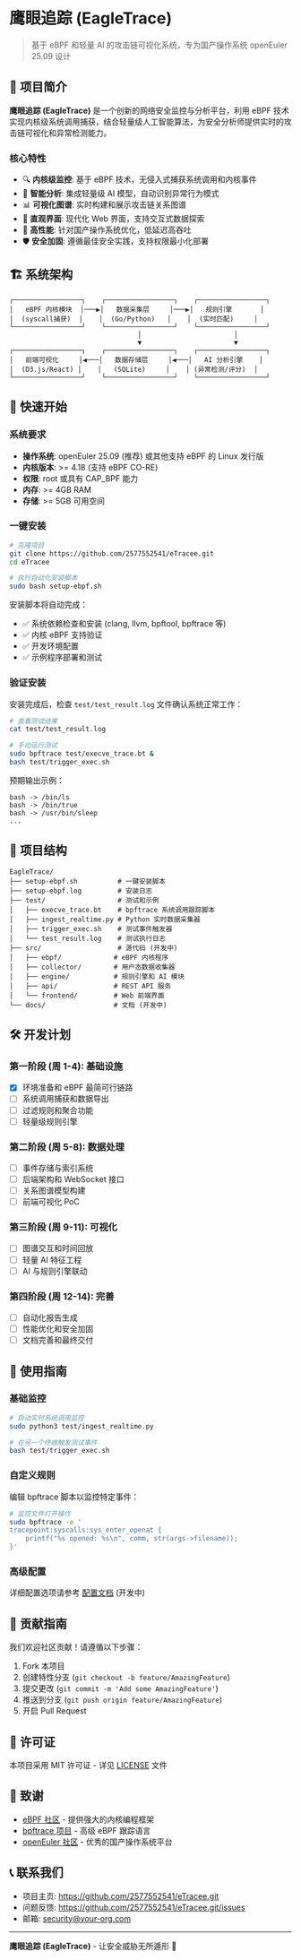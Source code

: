 # 鹰眼追踪 (EagleTrace)

> 基于 eBPF 和轻量 AI 的攻击链可视化系统，专为国产操作系统 openEuler 25.09 设计

## 🎯 项目简介

**鹰眼追踪 (EagleTrace)** 是一个创新的网络安全监控与分析平台，利用 eBPF 技术实现内核级系统调用捕获，结合轻量级人工智能算法，为安全分析师提供实时的攻击链可视化和异常检测能力。

### 核心特性

- 🔍 **内核级监控**: 基于 eBPF 技术，无侵入式捕获系统调用和内核事件
- 🧠 **智能分析**: 集成轻量级 AI 模型，自动识别异常行为模式
- 📊 **可视化图谱**: 实时构建和展示攻击链关系图谱
- 🎨 **直观界面**: 现代化 Web 界面，支持交互式数据探索
- 🚀 **高性能**: 针对国产操作系统优化，低延迟高吞吐
- 🛡️ **安全加固**: 遵循最佳安全实践，支持权限最小化部署

## 🏗️ 系统架构

```
┌─────────────────┐    ┌─────────────────┐    ┌─────────────────┐
│   eBPF 内核模块  │───▶│   数据采集层     │───▶│   规则引擎       │
│  (syscall捕获)  │    │  (Go/Python)   │    │  (实时匹配)     │
└─────────────────┘    └─────────────────┘    └─────────────────┘
                                │                       │
                                ▼                       ▼
┌─────────────────┐    ┌─────────────────┐    ┌─────────────────┐
│   前端可视化     │◀───│   数据存储层     │◀───│   AI 分析引擎    │
│  (D3.js/React) │    │   (SQLite)     │    │ (异常检测/评分)  │
└─────────────────┘    └─────────────────┘    └─────────────────┘
```

## 🚀 快速开始

### 系统要求

- **操作系统**: openEuler 25.09 (推荐) 或其他支持 eBPF 的 Linux 发行版
- **内核版本**: >= 4.18 (支持 eBPF CO-RE)
- **权限**: root 或具有 CAP_BPF 能力
- **内存**: >= 4GB RAM
- **存储**: >= 5GB 可用空间

### 一键安装

```bash
# 克隆项目
git clone https://github.com/2577552541/eTracee.git
cd eTracee

# 执行自动化安装脚本
sudo bash setup-ebpf.sh
```

安装脚本将自动完成：
- ✅ 系统依赖检查和安装 (clang, llvm, bpftool, bpftrace 等)
- ✅ 内核 eBPF 支持验证
- ✅ 开发环境配置
- ✅ 示例程序部署和测试

### 验证安装

安装完成后，检查 `test/test_result.log` 文件确认系统正常工作：

```bash
# 查看测试结果
cat test/test_result.log

# 手动运行测试
sudo bpftrace test/execve_trace.bt &
bash test/trigger_exec.sh
```

预期输出示例：
```
bash -> /bin/ls
bash -> /bin/true
bash -> /usr/bin/sleep
...
```

## 📁 项目结构

```
EagleTrace/
├── setup-ebpf.sh          # 一键安装脚本
├── setup-ebpf.log         # 安装日志
├── test/                  # 测试和示例
│   ├── execve_trace.bt    # bpftrace 系统调用跟踪脚本
│   ├── ingest_realtime.py # Python 实时数据采集器
│   ├── trigger_exec.sh    # 测试事件触发器
│   └── test_result.log    # 测试执行日志
├── src/                   # 源代码 (开发中)
│   ├── ebpf/             # eBPF 内核程序
│   ├── collector/        # 用户态数据收集器
│   ├── engine/           # 规则引擎和 AI 模块
│   ├── api/              # REST API 服务
│   └── frontend/         # Web 前端界面
└── docs/                 # 文档 (开发中)
```

## 🛠️ 开发计划

### 第一阶段 (周 1-4): 基础设施
- [x] 环境准备和 eBPF 最简可行链路
- [ ] 系统调用捕获和数据导出
- [ ] 过滤规则和聚合功能
- [ ] 轻量级规则引擎

### 第二阶段 (周 5-8): 数据处理
- [ ] 事件存储与索引系统
- [ ] 后端架构和 WebSocket 接口
- [ ] 关系图谱模型构建
- [ ] 前端可视化 PoC

### 第三阶段 (周 9-11): 可视化
- [ ] 图谱交互和时间回放
- [ ] 轻量 AI 特征工程
- [ ] AI 与规则引擎联动

### 第四阶段 (周 12-14): 完善
- [ ] 自动化报告生成
- [ ] 性能优化和安全加固
- [ ] 文档完善和最终交付

## 🔧 使用指南

### 基础监控

```bash
# 启动实时系统调用监控
sudo python3 test/ingest_realtime.py

# 在另一个终端触发测试事件
bash test/trigger_exec.sh
```

### 自定义规则

编辑 bpftrace 脚本以监控特定事件：

```bash
# 监控文件打开操作
sudo bpftrace -e '
tracepoint:syscalls:sys_enter_openat {
    printf("%s opened: %s\n", comm, str(args->filename));
}'
```

### 高级配置

详细配置选项请参考 [配置文档](docs/configuration.md) (开发中)

## 🤝 贡献指南

我们欢迎社区贡献！请遵循以下步骤：

1. Fork 本项目
2. 创建特性分支 (`git checkout -b feature/AmazingFeature`)
3. 提交更改 (`git commit -m 'Add some AmazingFeature'`)
4. 推送到分支 (`git push origin feature/AmazingFeature`)
5. 开启 Pull Request

## 📄 许可证

本项目采用 MIT 许可证 - 详见 [LICENSE](LICENSE) 文件

## 🙏 致谢

- [eBPF 社区](https://ebpf.io/) - 提供强大的内核编程框架
- [bpftrace 项目](https://github.com/iovisor/bpftrace) - 高级 eBPF 跟踪语言
- [openEuler 社区](https://www.openeuler.org/) - 优秀的国产操作系统平台

## 📞 联系我们

- 项目主页: https://github.com/2577552541/eTracee.git
- 问题反馈: https://github.com/2577552541/eTracee.git/issues
- 邮箱: security@your-org.com

---

**鹰眼追踪 (EagleTrace)** - 让安全威胁无所遁形 🦅